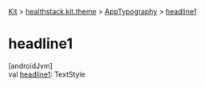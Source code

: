 
[Kit](../../../kit.html) > [healthstack.kit.theme](../index.html) > [AppTypography](index.html) > [headline1](headline1.html)



# headline1



[androidJvm]\
val [headline1](headline1.html): TextStyle




